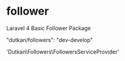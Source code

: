 follower
========

Laravel 4 Basic Follower Package



"dutkan/followers": "dev-develop"

'Dutkan\Followers\FollowersServiceProvider'
